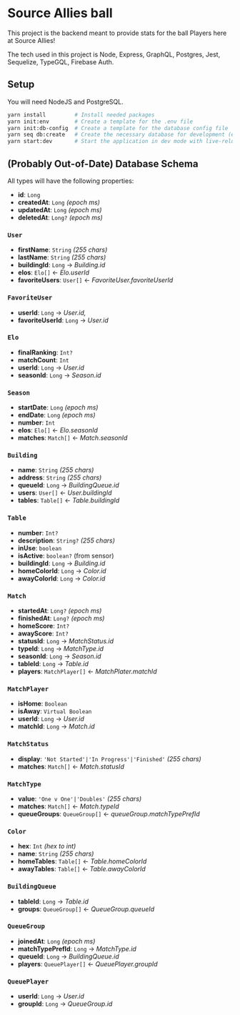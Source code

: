 # Source Allies ball

This project is the backend meant to provide stats for the ball Players here at Source Allies!

The tech used in this project is Node, Express, GraphQL, Postgres, Jest, Sequelize, TypeGQL, Firebase Auth.

## Setup
You will need NodeJS and PostgreSQL.

```bash
yarn install         # Install needed packages
yarn init:env        # Create a template for the .env file
yarn init:db-config  # Create a template for the database config file
yarn seq db:create   # Create the necessary database for development (ensure postgres is running first)
yarn start:dev       # Start the application in dev mode with live-reload
```

## (Probably Out-of-Date) Database Schema

All types will have the following properties:

- **id**: `Long`
- **createdAt**: `Long` *(epoch ms)*
- **updatedAt**: `Long` *(epoch ms)*
- **deletedAt**: `Long?` *(epoch ms)*

### `User`
- **firstName**: `String` *(255 chars)*
- **lastName**: `String` *(255 chars)*
- **buildingId**: `Long` → *Building.id*
- **elos**: `Elo[]` ← *Elo.userId*
- **favoriteUsers**: `User[]` ← *FavoriteUser.favoriteUserId*

### `FavoriteUser`
- **userId**: `Long` → *User.id,*
- **favoriteUserId**: `Long` → *User.id*

### `Elo`
- **finalRanking**: `Int?`
- **matchCount**: `Int`
- **userId**: `Long` → *User.id*
- **seasonId**: `Long` → *Season.id*

### `Season`
- **startDate**: `Long` *(epoch ms)*
- **endDate**: `Long` *(epoch ms)*
- **number**: `Int`
- **elos**: `Elo[]` ← *Elo.seasonId*
- **matches**: `Match[]` ← *Match.seasonId*

### `Building`
- **name**: `String` *(255 chars)*
- **address**: `String` *(255 chars)*
- **queueId**: `Long` → *BuildingQueue.id*
- **users**: `User[]` ← *User.buildingId*
- **tables**: `Table[]` ← *Table.buildingId*

### `Table`
- **number**: `Int?`
- **description**: `String?` *(255 chars)*
- **inUse**: `boolean`
- **isActive**: `boolean?` (from sensor)
- **buildingId**: `Long` → *Building.id*
- **homeColorId**: `Long` → *Color.id*
- **awayColorId**: `Long` → *Color.id*

### `Match`
- **startedAt**: `Long?` *(epoch ms)*
- **finishedAt**: `Long?` *(epoch ms)*
- **homeScore**: `Int?`
- **awayScore**: `Int?`
- **statusId**: `Long` → *MatchStatus.id*
- **typeId**: `Long` → *MatchType.id*
- **seasonId**: `Long` → *Season.id*
- **tableId**: `Long` → *Table.id*
- **players**: `MatchPlayer[]` ← *MatchPlater.matchId*

### `MatchPlayer`
- **isHome**: `Boolean`
- **isAway**: `Virtual Boolean`
- **userId**: `Long` → *User.id*
- **matchId**: `Long` → *Match.id*

### `MatchStatus`
- **display**: `'Not Started'|'In Progress'|'Finished'` *(255 chars)*
- **matches**: `Match[]` ← *Match.statusId*

### `MatchType`
- **value**: `'One v One'|'Doubles'` *(255 chars)*
- **matches**: `Match[]` ← *Match.typeId*
- **queueGroups**: `QueueGroup[]` ← *queueGroup.matchTypePrefId*

### `Color`
- **hex**: `Int` *(hex to int)*
- **name**: `String` *(255 chars)*
- **homeTables**: `Table[]` ← *Table.homeColorId*
- **awayTables**: `Table[]` ← *Table.awayColorId*

### `BuildingQueue`
- **tableId**: `Long` → *Table.id*
- **groups**: `QueueGroup[]` ← *QueueGroup.queueId*

### `QueueGroup`
- **joinedAt**: `Long` *(epoch ms)*
- **matchTypePrefId**: `Long` → *MatchType.id*
- **queueId**: `Long` → *BuildingQueue.id*
- **players**: `QueuePlayer[]` ← *QueuePlayer.groupId*

### `QueuePlayer`
- **userId**: `Long` → *User.id*
- **groupId**: `Long` → *QueueGroup.id*
